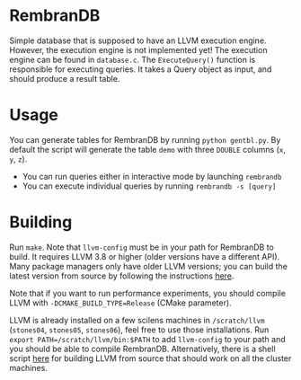 # RembranDB
Simple database that is supposed to have an LLVM execution engine. However, the execution engine is not implemented yet! The execution engine can be found in `database.c`. The `ExecuteQuery()` function is responsible for executing queries. It takes a Query object as input, and should produce a result table.

# Usage
You can generate tables for RembranDB by running `python gentbl.py`. By default the script will generate the table `demo` with three `DOUBLE` columns (`x`, `y`, `z`).

* You can run queries either in interactive mode by launching `rembrandb`
* You can execute individual queries by running `rembrandb -s [query]`

# Building
Run `make`. Note that `llvm-config` must be in your path for RembranDB to build. It requires LLVM 3.8 or higher (older versions have a different API). Many package managers only have older LLVM versions; you can build the latest version from source by following the instructions [here](http://clang.llvm.org/get_started.html). 

Note that if you want to run performance experiments, you should compile LLVM with `-DCMAKE_BUILD_TYPE=Release` (CMake parameter).

LLVM is already installed on a few scilens machines in `/scratch/llvm` (`stones04`, `stones05`, `stones06`), feel free to use those installations. Run `export PATH=/scratch/llvm/bin:$PATH` to add `llvm-config` to your path and you should be able to compile RembranDB. Alternatively, there is a shell script [here](https://gist.github.com/Mytherin/3b6ef566dee90bb27a815a860bd1a03f) for building LLVM from source that should work on all the cluster machines. 
